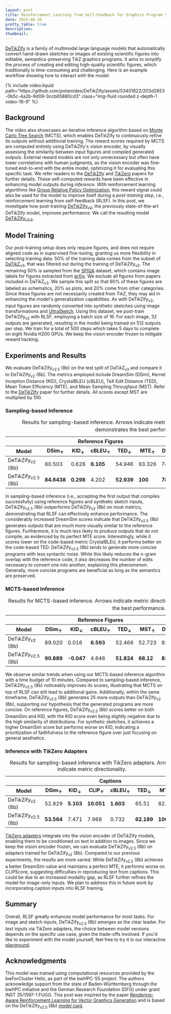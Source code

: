 ```yaml
---
layout: post
title: Reinforcement Learning from Self-Feedback for Graphics Program Synthesis
date: 2025-06-26
pretty_table: true
description:
thumbnail:
---
```


[DeTi<i>k</i>Zify](https://github.com/potamides/DeTikZify) is a family of
multimodal large language models that automatically convert hand-drawn
sketches or images of existing scientific figures into editable,
semantics-preserving Ti*k*Z graphics programs. It aims to simplify the process
of creating and editing high-quality scientific figures, which traditionally is
time-consuming and challenging. Here is an example workflow showing how to
interact with the model:

<div class="row mt-3">
    <div class="col-sm mt-3 mt-md-0" >
        {% include video.liquid path="https://github.com/potamides/DeTikZify/assets/53401822/203d2853-0b5c-4a2b-9d09-3ccb65880cd3" class="img-fluid rounded z-depth-1 video-16-9" %}
    </div>
</div>

## Background

The video also showcases an iterative inference algorithm based on [Monte Carlo
Tree Search](https://en.wikipedia.org/wiki/Monte_Carlo_tree_search) (MCTS),
which enables DeTi*k*Zify to continuously refine its outputs without additional
training. The reward scores required by MCTS are computed entirely using
DeTi*k*Zify's vision encoder, by visually assessing the similarity between
input figures and compiled generated outputs. External reward models are not
only unnecessary but often have lower correlations with human judgments, as the
vision encoder was fine-tuned end-to-end with the entire model, optimizing it
for evaluating this specific task. We refer readers to the
[DeTi<i>k</i>Zify](https://arxiv.org/abs/2405.15306) and
[Ti<i>k</i>Zero](https://arxiv.org/abs/2503.11509) papers for further details.
These self-computed rewards have been effective in enhancing model outputs
during *inference*. With reinforcement learning algorithms like [Group Relative
Policy Optimization](https://arxiv.org/abs/2402.03300), this reward signal
could also be used for the model to improve itself during a *post-training
step*, i.e., reinforcement learning from self-feedback (RLSF). In this post, we
investigate how post-training
[DeTi<i>k</i>Zify<sub>v2</sub>](https://huggingface.co/nllg/detikzify-v2-8b),
the previously state-of-the-art DeTi*k*Zify model, improves performance. We
call the resulting model
[DeTi<i>k</i>Zify<sub>v2.5</sub>](https://huggingface.co/nllg/detikzify-v2.5-8b).

## Model Training

Our post-training setup does only require figures, and does not require aligned
code as in supervised fine-tuning, granting us more flexibility in selecting
training data. 50% of the training data comes from the subset of
[DaTikZ<sub>v3</sub>](https://huggingface.co/datasets/nllg/datikz-v3), that was
filtered out during the training of DeTi*k*Zify<sub>v2</sub>. The remaining 50%
is sampled from the [SPIQA](https://huggingface.co/datasets/google/spiqa)
dataset, which contains image labels for figures extracted from
[arXiv](https://arxiv.org). We exclude all figures from papers included in
DaTikZ<sub>v3</sub>. We sample this split so that 60% of these figures are
labeled as schematics, 20% as plots, and 20% come from other categories. Since
these figures are not necessarily created from Ti*k*Z, they may aid in
enhancing the model's generalization capabilities. As with
DeTi*k*Zify<sub>v2</sub>, input figures are randomly converted into synthetic
sketches using image transformations and
[UltraSketch](https://huggingface.co/nllg/ultrasketch).
Using this dataset, we post-train DeTi*k*Zify<sub>v2</sub> with RLSF,
employing a batch size of 16. For each image, 32 outputs are generated,
resulting in the model being trained on 512 outputs per step. We train for a
total of 500 steps which takes 5 days to complete on eight Nvidia H200 GPUs. We
keep the vision encoder frozen to mitigate reward hacking.

## Experiments and Results

We evaluate DeTi*k*Zify<sub>v2.5</sub> (8b) on the test split of
DaTi*k*Z<sub>v3</sub> and compare it to DeTi*k*Zify<sub>v2</sub> (8b). The
metrics employed include DreamSim (DSim), Kernel Inception Distance (KID),
CrystalBLEU (cBLEU), TeX Edit Distance (TED), Mean Token Efficiency (MTE), and
Mean Sampling Throughput (MST). Refer to the
[DeTi<i>k</i>Zify](https://arxiv.org/abs/2405.15306) paper for further details.
All scores except MST are multiplied by 100.

### Sampling-based Inference

<table class="table table-sm">
  <caption>
  Results for sampling-based inference. Arrows indicate metric directionality.
  Overall, DeTi<i>k</i>Zify<sub>v2.5</sub> demonstrates the best performance.
  </caption>
  <thead>
  <tr>
    <th></th>
    <th colspan="5">Reference Figures</th>
    <th colspan="5">Synthetic Sketches</th>
  </tr>
  <tr>
    <th>Model</th>
    <th>DSim<sub>&uarr;</sub></th>
    <th>KID<sub>&darr;</sub></th>
    <th>cBLEU<sub>&uarr;</sub></th>
    <th>TED<sub>&darr;</sub></th>
    <th>MTE<sub>&uarr;</sub></th>
    <!-- --- -->
    <th>DSim<sub>&uarr;</sub></th>
    <th>KID<sub>&darr;</sub></th>
    <th>cBLEU<sub>&uarr;</sub></th>
    <th>TED<sub>&darr;</sub></th>
    <th>MTE<sub>&uarr;</sub></th>
  </tr>
  </thead>
  <tbody>
  <tr>
    <td>DeTi<i>k</i>Zify<sub>v2</sub> (8b)</td>
    <td>80.503</td>
    <td>0.626</td>
    <td><b>6.105</b></td>
    <td>54.946</td>
    <td>93.326</td>
    <!-- --- -->
    <td>74.584</td>
    <td>0.751</td>
    <td><b>3.356</b></td>
    <td>58.32</td>
    <td>93.858</td>
  </tr>
  <tr>
    <td>DeTi<i>k</i>Zify<sub>v2.5</sub> (8b)</td>
    <td><b>84.6438</b></td>
    <td><b>0.298</b></td>
    <td>4.202</td>
    <td><b>52.939</b></td>
    <td><b>100</b></td>
    <!-- --- -->
    <td><b>78.257</b></td>
    <td><b>0.577</b></td>
    <td>1.551</td>
    <td><b>56.121</b></td>
    <td><b>100</b></td>
  </tr>
  </tbody>
</table>

In sampling-based inference (i.e., accepting the first output that compiles
successfully) using reference figures and synthetic sketch inputs,
DeTi*k*Zify<sub>v2.5</sub> (8b) outperforms DeTi*k*Zify<sub>v2</sub> (8b) on
most metrics, demonstrating that RLSF can effectively enhance performance. The
considerably increased DreamSim scores indicate that DeTi*k*Zify<sub>v2.5</sub>
(8b) generates outputs that are much more visually similar to the reference
figures. Furthermore, it is much less likely to produce outputs that do not
compile, as evidenced by its perfect MTE score. Interestingly, while it scores
lower on the code-based metric CrystalBLEU, it performs better on the
code-based TED. DeTi*k*Zify<sub>v2.5</sub> (8b) tends to generate more concise
programs with less syntactic noise. While this likely reduces the n-gram
overlap with the reference code, it also decreases the number of edits
necessary to convert one into another, explaining this phenomenon. Generally,
more concise programs are beneficial as long as the semantics are preserved.

### MCTS-based Inference

<table class="table table-sm">
  <caption>
  Results for MCTS-based inference. Arrows indicate metric directionality.
  Overall, DeTi<i>k</i>Zify<sub>v2.5</sub> demonstrates the best performance.
  </caption>
  <thead>
  <tr>
    <th></th>
    <th colspan="5">Reference Figures</th>
    <th colspan="5">Synthetic Sketches</th>
  </tr>
  <tr>
    <th>Model</th>
    <th>DSim<sub>&uarr;</sub></th>
    <th>KID<sub>&darr;</sub></th>
    <th>cBLEU<sub>&uarr;</sub></th>
    <th>TED<sub>&darr;</sub></th>
    <th>MST<sub>&uarr;</sub></th>
    <!-- --- -->
    <th>DSim<sub>&uarr;</sub></th>
    <th>KID<sub>&darr;</sub></th>
    <th>cBLEU<sub>&uarr;</sub></th>
    <th>TED<sub>&darr;</sub></th>
    <th>MST<sub>&uarr;</sub></th>
  </tr>
  </thead>
  <tbody>
  <tr>
    <td>DeTi<i>k</i>Zify<sub>v2</sub> (8b)</td>
    <td>89.020</td>
    <td>0.016</td>
    <td><b>6.593</b></td>
    <td>52.466</td>
    <td>52.723</td>
    <!-- --- -->
    <td>81.482</td>
    <td><b>0.313</b></td>
    <td><b>3.344</b></td>
    <td>56.405</td>
    <td>53.586</td>
  </tr>
  <tr>
    <td>DeTi<i>k</i>Zify<sub>v2.5</sub> (8b)</td>
    <td><b>90.889</b></td>
    <td><b>-0.047</b></td>
    <td>4.646</td>
    <td><b>51.824</b></td>
    <td><b>68.12</b></td>
    <!-- --- -->
    <td><b>83.74</b></td>
    <td>0.61</td>
    <td>1.976</td>
    <td><b>55.239</b></td>
    <td><b>78.908</b></td>
  </tr>
  </tbody>
</table>

We observe similar trends when using our MCTS-based inference algorithm with a
time budget of 10 minutes. Compared to sampling-based inference,
DeTi*k*Zify<sub>v2.5</sub> (8b) noticeably improves its scores, illustrating
that MCTS on top of RLSF can still lead to additional gains. Additionally,
within the same timeframe, DeTi*k*Zify<sub>v2.5</sub> (8b) generates 25 more
outputs than DeTi*k*Zify<sub>v2</sub> (8b), supporting our hypothesis that the
generated programs are more concise. On reference figures,
DeTi*k*Zify<sub>v2.5</sub> (8b) scores better on both DreamSim and KID, with
the KID score even being slightly negative due to the high similarity of
distributions. For synthetic sketches, it achieves a higher DreamSim score but
performs worse on KID, indicating a prioritization of faithfulness to the
reference figure over just focusing on general aesthetics.

### Inference with Ti*k*Zero Adapters

<table class="table table-sm">
  <caption>
  Results for sampling-based inference with Ti<i>k</i>Zero adapters. Arrows
  indicate metric directionality.
  </caption>
  <thead>
  <tr>
    <th></th>
    <th colspan="6">Captions</th>
  </tr>
  <tr>
    <th>Model</th>
    <th>DSim<sub>&uarr;</sub></th>
    <th>KID<sub>&darr;</sub></th>
    <th>CLIP<sub>&uarr;</sub></th>
    <th>cBLEU<sub>&uarr;</sub></th>
    <th>TED<sub>&darr;</sub></th>
    <th>MTE<sub>&uarr;</sub></th>
  </tr>
  </thead>
  <tbody>
  <tr>
    <td>DeTi<i>k</i>Zify<sub>v2</sub> (8b)</td>
    <td>52.829</td>
    <td><b>5.103</b></td>
    <td><b>10.051</b></td>
    <td><b>1.603</b></td>
    <td>65.51</td>
    <td>82.291</td>
  </tr>
  <tr>
    <td>DeTi<i>k</i>Zify<sub>v2.5</sub> (8b)</td>
    <td><b>53.564</b></td>
    <td>7.471</td>
    <td>7.968</td>
    <td>0.732</td>
    <td><b>62.189</b></td>
    <td><b>100</b></td>
  </tr>
  </tbody>
</table>

[Ti<i>k</i>Zero adapters](https://huggingface.co/nllg/tikzero-adapter)
integrate into the vision encoder of DeTi*k*Zify models, enabling them to be
conditioned on text in addition to images. Since we keep the vision encoder
frozen, we can evaluate DeTi*k*Zify<sub>v2.5</sub> (8b) on adapters trained for
DeTi*k*Zify<sub>v2</sub> (8b). Compared to our previous experiments, the
results are more varied. While DeTi*k*Zify<sub>v2.5</sub> (8b) achieves a
better DreamSim value and maintains a perfect MTE, it performs worse on
CLIPScore, suggesting difficulties in reproducing text from captions. This
could be due to an increased modality gap, as RLSF further refines the model
for image-only inputs. We plan to address this in future work by incorporating
caption inputs into RLSF training.

## Summary

Overall, RLSF greatly enhances model performance for most tasks. For image
and sketch inputs, DeTi*k*Zify<sub>v2.5</sub> (8b) emerges as the clear leader.
For text inputs via Ti*k*Zero adapters, the choice between model versions
depends on the specific use case, given the trade-offs involved. If you'd like
to experiment with the model yourself, feel free to try it in our interactive
[playground](playground).

## Acknowledgments

This model was trained using computational resources provided by the
bwForCluster Helix, as part of the bwHPC-S5 project. The authors acknowledge
support from the state of Baden-Württemberg through the bwHPC initiative and
the German Research Foundation (DFG) under grant INST 35/1597-1 FUGG. This post
was inspired by the paper [Rendering-Aware Reinforcement Learning for Vector
Graphics Generation](https://arxiv.org/abs/2505.20793) and is based on the
DeTi*k*Zify<sub>v2.5</sub> (8b) [model
card](https://huggingface.co/nllg/detikzify-v2.5-8b#model-card-for-detikzifyv25-8b).
